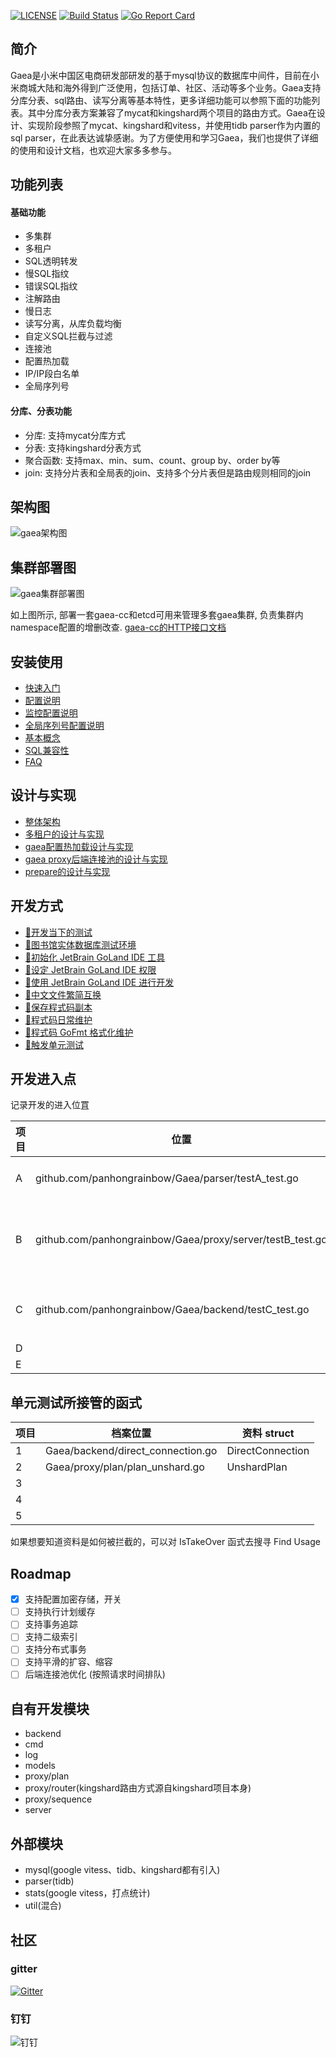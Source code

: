 [![LICENSE](https://img.shields.io/badge/license-Apache--2.0-blue.svg)](https://github.com/XiaoMi/Gaea/blob/master/LICENSE)
[![Build Status](https://travis-ci.org/XiaoMi/Gaea.svg?branch=master)](https://travis-ci.org/XiaoMi/Gaea)
[![Go Report Card](https://goreportcard.com/badge/github.com/XiaoMi/Gaea)](https://goreportcard.com/report/github.com/XiaoMi/Gaea)

## 简介

Gaea是小米中国区电商研发部研发的基于mysql协议的数据库中间件，目前在小米商城大陆和海外得到广泛使用，包括订单、社区、活动等多个业务。Gaea支持分库分表、sql路由、读写分离等基本特性，更多详细功能可以参照下面的功能列表。其中分库分表方案兼容了mycat和kingshard两个项目的路由方式。Gaea在设计、实现阶段参照了mycat、kingshard和vitess，并使用tidb parser作为内置的sql parser，在此表达诚挚感谢。为了方便使用和学习Gaea，我们也提供了详细的使用和设计文档，也欢迎大家多多参与。

## 功能列表

#### 基础功能

- 多集群
- 多租户
- SQL透明转发
- 慢SQL指纹
- 错误SQL指纹
- 注解路由
- 慢日志
- 读写分离，从库负载均衡
- 自定义SQL拦截与过滤
- 连接池
- 配置热加载
- IP/IP段白名单
- 全局序列号

#### 分库、分表功能

- 分库: 支持mycat分库方式
- 分表: 支持kingshard分表方式
- 聚合函数: 支持max、min、sum、count、group by、order by等
- join: 支持分片表和全局表的join、支持多个分片表但是路由规则相同的join

## 架构图

![gaea架构图](docs/assets/architecture.png)

## 集群部署图  

![gaea集群部署图](docs/assets/deployment.png)  

如上图所示, 部署一套gaea-cc和etcd可用来管理多套gaea集群, 负责集群内namespace配置的增删改查.
[gaea-cc的HTTP接口文档](docs/gaea-cc.md)

## 安装使用

- [快速入门](docs/quickstart.md)
- [配置说明](docs/configuration.md)
- [监控配置说明](docs/grafana.md)
- [全局序列号配置说明](docs/sequence-id.md)
- [基本概念](docs/concepts.md)
- [SQL兼容性](docs/compatibility.md)
- [FAQ](docs/faq.md)

## 设计与实现

- [整体架构](docs/architecture.md)
- [多租户的设计与实现](docs/multi-tenant.md)
- [gaea配置热加载设计与实现](docs/config-reloading.md)
- [gaea proxy后端连接池的设计与实现](docs/connection-pool.md)
- [prepare的设计与实现](docs/prepare.md)

## 开发方式

- [🏁开发当下的测试](docs/teststart.md)
- [🏁图书馆实体数据库测试环境](docs/bitnami-mariadb-library.md)
- [🚫初始化 JetBrain GoLand IDE 工具](docs/panhongrainbow/run-goland-gaea.md)
- [🚫设定 JetBrain GoLand IDE 权限](docs/panhongrainbow/permission-goland-gaea.md)
- [🏁使用 JetBrain GoLand IDE 进行开发](docs/goland-develop.md)
- [🏁中文文件繁简互换](docs/chinese-translate.md)
- [🚫保存程式码副本](docs/panhongrainbow/preserve-data.md)
- [🚫程式码日常维护](docs/panhongrainbow/maintain-golang-gaea.md)
- [🏁程式码 GoFmt 格式化维护](docs/gofmt-golang-gaea.md)
- [🏁触发单元测试](docs/goland-gaea-unit-test.md)

## 开发进入点

记录开发的进入位罝

| 项目 | 位置                                                      | 说明                              |
| ---- | --------------------------------------------------------- | --------------------------------- |
| A    | github.com/panhongrainbow/Gaea/parser/testA_test.go       | Sql Parser 转换                   |
| B    | github.com/panhongrainbow/Gaea/proxy/server/testB_test.go | 把 设定档 和 SQL字串转成 直连命令 |
| C    | github.com/panhongrainbow/Gaea/backend/testC_test.go      | 和 MariaDB 之间的交界             |
| D    |                                                           |                                   |
| E    |                                                           |                                   |

## 单元测试所接管的函式

| 项目 | 档案位置                          | 资料 struct      |
| ---- | --------------------------------- | ---------------- |
| 1    | Gaea/backend/direct_connection.go | DirectConnection |
| 2    | Gaea/proxy/plan/plan_unshard.go   | UnshardPlan      |
| 3    |                                   |                  |
| 4    |                                   |                  |
| 5    |                                   |                  |

如果想要知道资料是如何被拦截的，可以对 IsTakeOver 函式去搜寻 Find Usage

## Roadmap

- [x] 支持配置加密存储，开关
- [ ] 支持执行计划缓存
- [ ] 支持事务追踪
- [ ] 支持二级索引
- [ ] 支持分布式事务
- [ ] 支持平滑的扩容、缩容
- [ ] 后端连接池优化 (按照请求时间排队)

## 自有开发模块

- backend  
- cmd  
- log  
- models  
- proxy/plan  
- proxy/router(kingshard路由方式源自kingshard项目本身)  
- proxy/sequence
- server  

## 外部模块

- mysql(google vitess、tidb、kingshard都有引入)  
- parser(tidb)  
- stats(google vitess，打点统计)  
- util(混合)

## 社区

### gitter
[![Gitter](https://badges.gitter.im/xiaomi-b2c/Gaea.svg)](https://gitter.im/xiaomi-b2c/Gaea?utm_source=badge&utm_medium=badge&utm_campaign=pr-badge)

### 钉钉
![钉钉](docs/assets/gaea_dingtalk.png)
